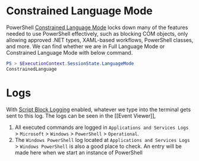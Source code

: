 # Constrained Language Mode
PowerShell [Constrained Language Mode](https://devblogs.microsoft.com/powershell/powershell-constrained-language-mode/) locks down many of the features needed to use PowerShell effectively, such as blocking COM objects, only allowing approved .NET types, XAML-based workflows, PowerShell classes, and more. We can find whether we are in Full Language Mode or Constrained Language Mode with below command.
```powershell
PS > $ExecutionContext.SessionState.LanguageMode
ConstrainedLanguage
```
# Logs
With [Script Block Logging](https://docs.microsoft.com/en-us/powershell/module/microsoft.powershell.core/about/about_logging_windows?view=powershell-7.2) enabled, whatever we type into the terminal gets sent to this log. The logs can be seen in the [[Event Viewer]],
1. All executed commands are logged in `Applications and Services Logs` > `Microsoft` > `Windows` > `PowerShell` > `Operational`. 
2. The `Windows PowerShell` log located at `Applications and Services Logs` > `Windows PowerShell` is also a good place to check. An entry will be made here when we start an instance of PowerShell